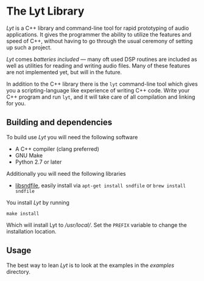 # The Lyt Library
*Lyt* is a C++ library and command-line tool for rapid prototyping of audio applications. It gives the programmer the ability to utilize the features and speed of C++, without having to go through the usual ceremony of setting up such a project.

*Lyt* comes *batteries included* — many oft used DSP routines are included as well as utilities for reading and writing audio files. Many of these features are not implemented yet, but will in the future.

In addition to the C++ library there is the `lyt` command-line tool which gives you a scripting-language like experience of writing C++ code. Write your C++ program and run `lyt`, and it will take care of all compilation and linking for you.

## Building and dependencies
To build use *Lyt* you will need the following software

* A C++ compiler (clang preferred)
* GNU Make
* Python 2.7 or later

Additionally you will need the following libraries

* [libsndfile](http://www.mega-nerd.com/libsndfile/), easily install via `apt-get install sndfile` or `brew install sndfile`

You install *Lyt* by running

```
make install
```

Which will install Lyt to */usr/local/*. Set the `PREFIX` variable to change the installation location.

## Usage
The best way to lean *Lyt* is to look at the examples in the *examples* directory.
